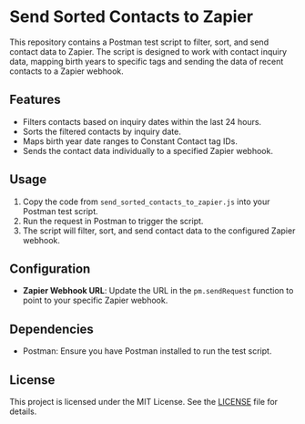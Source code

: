 # Send Sorted Contacts to Zapier

This repository contains a Postman test script to filter, sort, and send contact data to Zapier. The script is designed to work with contact inquiry data, mapping birth years to specific tags and sending the data of recent contacts to a Zapier webhook.

## Features

- Filters contacts based on inquiry dates within the last 24 hours.
- Sorts the filtered contacts by inquiry date.
- Maps birth year date ranges to Constant Contact tag IDs.
- Sends the contact data individually to a specified Zapier webhook.

## Usage

1. Copy the code from `send_sorted_contacts_to_zapier.js` into your Postman test script.
2. Run the request in Postman to trigger the script.
3. The script will filter, sort, and send contact data to the configured Zapier webhook.

## Configuration

- **Zapier Webhook URL**: Update the URL in the `pm.sendRequest` function to point to your specific Zapier webhook.

## Dependencies

- Postman: Ensure you have Postman installed to run the test script.

## License

This project is licensed under the MIT License. See the [LICENSE](LICENSE) file for details.
